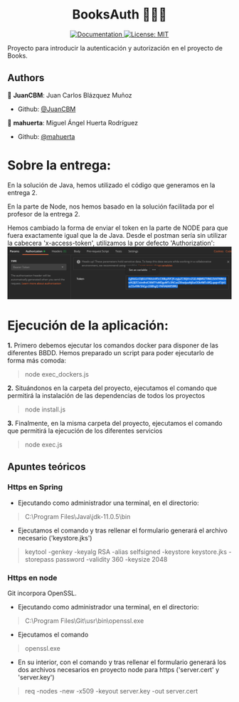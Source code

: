 <h1 align="center">BooksAuth 👨🏻‍💻 </h1>

<p align="center">
  <a href="/docs" target="_blank">
    <img alt="Documentation" src="https://img.shields.io/badge/documentation-yes-brightgreen.svg" />
  </a>
  <a href="#" target="_blank">
    <img alt="License: MIT" src="https://img.shields.io/badge/License-MIT-yellow.svg" />
  </a>
</p>

Proyecto para introducir la autenticación y autorización en el proyecto de Books.

## Authors
👤 **JuanCBM**: Juan Carlos Blázquez Muñoz
* Github: [@JuanCBM](https://github.com/JuanCBM)

👤 **mahuerta**: Miguel Ángel Huerta Rodríguez
* Github: [@mahuerta](https://github.com/mahuerta)

# Sobre la entrega:

En la solución de Java, hemos utilizado el código que generamos en la entrega 2.

En la parte de Node, nos hemos basado en la solución facilitada por el profesor de la entrega 2.

Hemos cambiado la forma de enviar el token en la parte de NODE para que fuera exactamente igual que la de Java.
Desde el postman sería sin utilizar la cabecera 'x-access-token', utilizamos la por defecto 'Authorization':
![postman_capture.png](postman_capture.png)

# Ejecución de la aplicación:
**1.** Primero debemos ejecutar los comandos docker para disponer de las diferentes BBDD. Hemos preparado un script para poder ejecutarlo de forma más comoda:
> node exec_dockers.js

**2.** Situándonos en la carpeta del proyecto, ejecutamos el comando que permitirá la instalación de las dependencias de todos los proyectos
> node install.js

**3.** Finalmente, en la misma carpeta del proyecto, ejecutamos el comando que permitirá la ejecución de los diferentes servicios
> node exec.js


## Apuntes teóricos
### Https en Spring
- Ejecutando como administrador una terminal, en el directorio:
> C:\Program Files\Java\jdk-11.0.5\bin

- Ejecutamos el comando y tras rellenar el formulario generará el archivo necesario ('keystore.jks')
> keytool -genkey -keyalg RSA -alias selfsigned -keystore keystore.jks -storepass password -validity 360 -keysize 2048


### Https en node
Git incorpora OpenSSL.
- Ejecutando como administrador una terminal, en el directorio:  
> C:\Program Files\Git\usr\bin\openssl.exe

- Ejecutamos el comando
> openssl.exe
 
- En su interior, con el comando y tras rellenar el formulario generará los dos archivos necesarios en proyecto node para https ('server.cert' y 'server.key')
> req -nodes -new -x509 -keyout server.key -out server.cert




